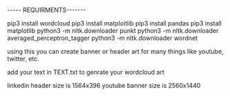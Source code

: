 ----- REQUIRMENTS-------


pip3 install wordcloud
pip3 install matploitlib
pip3 install pandas
pip3 install matplotlib
python3 -m nltk.downloader punkt
python3 -m nltk.downloader averaged_perceptron_tagger
python3 -m nltk.downloader wordnet


using this you can create banner or header art for many things like youtube, twitter, etc.

add your text in TEXT.txt to genrate your wordcloud art

linkedin header size is 1564x396
youtube banner size is 2560x1440
